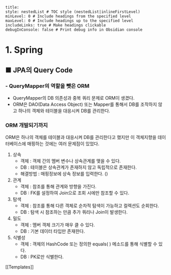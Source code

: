```table-of-contents
title: 
style: nestedList # TOC style (nestedList|inlineFirstLevel)
minLevel: 0 # Include headings from the specified level
maxLevel: 0 # Include headings up to the specified level
includeLinks: true # Make headings clickable
debugInConsole: false # Print debug info in Obsidian console
```

# 1. Spring
## ■ JPA의 Query Code

### - QueryMapper의 역할을 뺏은 ORM
- QueryMapper의 DB 의존성과 중복 쿼리 문제로 ORM이 생겼다.
- ORM은 DAO(Data Access Object) 또는 Mapper를 통해서 DB를 조작하지 않고 하나의 객체와 테이블을 대응시켜 DB를 관리한다.

### ORM 개발되기까지
ORM은 하나의 객체를 테이블과 대응시켜 DB를 관리한다고 했지만 이 객체지향을 데이터베이스에 매핑하는 것에는 여러 문제점이 있었다.
1. 상속
     - 객체 : 객체 간의 멤버 변수나 상속관계를 맺을 수 있다.
     - DB : 테이블은 상속관계가 존재하지 않고 독립적으로 존재한다.
     - 해결방법 : 매핑정보에 상속 정보를 입력한다. ()
2. 관계
     - 객체 : 참조를 통해 관계와 방향을 가진다.
     - DB : FK를 설정하여 Join으로 조회 시에만 참조할 수 있다.
3. 탐색
     - 객체 : 참조를 통해 다른 객체로 순차적 탐색이 가능하고 컬렉션도 순회한다.
     - DB : 탐색 시 참조하는 만큼 추가 쿼리나 Join이 발생한다.
4. 밀도
     - 객체 : 멤버 객체 크기가 매우 클 수 있다.
     - DB : 기본 데이터 타입만 존재한다.
5. 식별성
     - 객체 : 객체의 HashCode 또는 정의한 equals( ) 메소드를 통해 식별할 수 있다.
     - DB : PK로만 식별한다.






[[Templates]]

